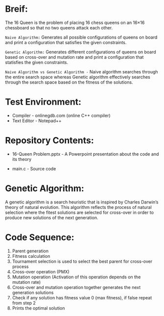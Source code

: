 # Breif: 
The 16 Queen is the problem of placing 16 chess queens on an 16×16 chessboard so that no two queens attack each other. 

`Naive Algorithm:` Generates all possible configurations of queens on board and print a configuration that satisfies the given constraints.

`Genetic Algorithm:` Generates different configurations of queens on board based on cross-over and mutation rate and print a configuration that statisfies the given constraints.

`Naive Algorithm vs Genetic Algorithm -` Naive algorithm searches through the entire search space whereas Genetic algorithm effectively searches through the search space based on the fitness of the solutions. 

# Test Environment: 
* Compiler - onlinegdb.com (online C++ compiler)
* Text Editor - Notepad++

# Repository Contents: 
- 16-Queen Problem.pptx -  A Powerpoint presentation about the code and its theory 

- main.c - Source code

# Genetic Algorithm: 
A genetic algorithm is a search heuristic that is inspired by Charles Darwin’s theory of natural evolution. This algorithm reflects the process of natural selection where the fitest solutions are selected for cross-over in order to produce new solutions of the next generation.

# Code Sequence: 
1. Parent generation 
2. Fitness calculation 
3. Tournament selection is used to select the best parent for cross-over process
4. Cross-over operation (PMX)
5. Mutation operation (Activation of this operation depends on the mutation rate)
6. Cross-over and mutation operation together generates the next generation solutions
7. Check if any solution has fitness value 0 (max fitness), if false repeat from step 2
8. Prints the optimal solution
